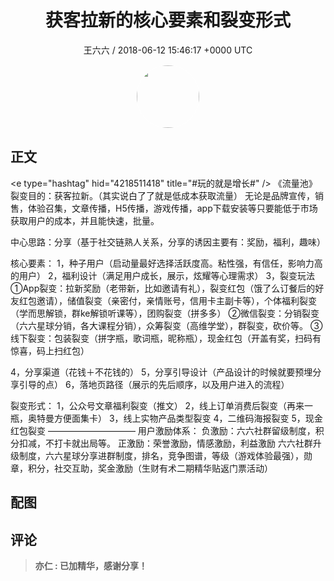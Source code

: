 <h1 align="center">获客拉新的核心要素和裂变形式</h1>
<p align="center">
    <a>王六六 / 2018-06-12 15:46:17 &#43;0000 UTC</a>
</p>

<div align="center">
    <img src="https://images.zsxq.com/FjoEggTJXg0GLhFKLn_iorf4P59Z?e=1590940799&amp;token=kIxbL07-8jAj8w1n4s9zv64FuZZNEATmlU_Vm6zD:ri9uHackkQeE-KOwebEfmaM-3AM=" width="100" height="100" style="border:1px solid;border-radius:50%; color:#ffffff"/>
</div>

## 正文

<div>
&lt;e type=&#34;hashtag&#34; hid=&#34;4218511418&#34; title=&#34;#玩的就是增长#&#34; /&gt;  《流量池》
裂变目的：获客拉新。（其实说白了了就是低成本获取流量）
无论是品牌宣传，销售，体验召集，文章传播，H5传播，游戏传播，app下载安装等只要能低于市场获取用户的成本，并且能快速，批量。

中心思路：分享（基于社交链熟人关系，分享的诱因主要有：奖励，福利，趣味）

核心要素：
1，种子用户（启动量最好选择活跃度高。粘性强，有信任，影响力高的用户）
2，福利设计（满足用户成长，展示，炫耀等心理需求）
3，裂变玩法
①App裂变：拉新奖励（老带新，比如邀请有礼），裂变红包（饿了么订餐后的好友红包邀请），储值裂变（亲密付，亲情账号，信用卡主副卡等），个体福利裂变（学而思解锁，群ke解锁听课等），团购裂变（拼多多）
②微信裂变：分销裂变（六六星球分销，各大课程分销），众筹裂变（高维学堂），群裂变，砍价等。
③线下裂变：包装裂变（拼字瓶，歌词瓶，昵称瓶），现金红包（开盖有奖，扫码有惊喜，码上扫红包）

4，分享渠道（花钱＋不花钱的）
5，分享引导设计（产品设计的时候就要预埋分享引导的点）
6，落地页路径（展示的先后顺序，以及用户进入的流程）

裂变形式：
1，公众号文章福利裂变（推文）
2，线上订单消费后裂变（再来一瓶，奥特曼方便面集卡）
3，线上实物产品类型裂变
4，二维码海报裂变
5，现金红包裂变
——————————
用户激励体系：
负激励：六六社群留级制度，积分扣减，不打卡就出局等。
正激励：荣誉激励，情感激励，利益激励
六六社群升级制度，六六星球分享进群制度，排名，竞争图谱，等级（游戏体验最强），勋章，积分，社交互助，奖金激励（生财有术二期精华贴返门票活动）
</div>

## 配图
<div class="image" align="center">

</div>

## 评论

<div align="left">
<div>

<blockquote >
<span> <strong>亦仁 : 已加精华，感谢分享！ </strong></span>
</blockquote>

</div>
</div>